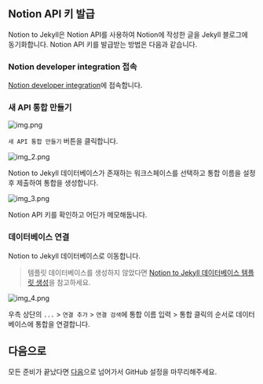 ## Notion API 키 발급

Notion to Jekyll은 Notion API를 사용하여 Notion에 작성한 글을 Jekyll 블로그에 동기화합니다. Notion API 키를 발급받는 방법은
다음과 같습니다.

### Notion developer integration 접속

[Notion developer integration](https://www.notion.so/my-integrations)에 접속합니다.

### 새 API 통합 만들기

![img.png](images/integration-page.png)

`새 API 통합 만들기` 버튼을 클릭합니다.

![img_2.png](images/create-integration.png)

Notion to Jekyll 데이터베이스가 존재하는 워크스페이스를 선택하고 통합 이름을 설정 후 제출하여 통합을 생성합니다.

![img_3.png](images/api-key.png)

Notion API 키를 확인하고 어딘가 메모해둡니다.

### 데이터베이스 연결

Notion to Jekyll 데이터베이스로 이동합니다.
> 템플릿 데이터베이스를 생성하지 않았다면 [Notion to Jekyll 데이터베이스 템플릿 생성](./notion-to-jekyll-template.md)을 참고하세요.

![img_4.png](images/connection.png)

우측 상단의 `...` > `연결 추가` > `연결 검색`에 통합 이름 입력 > 통합 클릭의 순서로 데이터베이스에 통합을 연결합니다.

## 다음으로

모든 준비가 끝났다면 [다음](./github-setting.md)으로 넘어가서 GitHub 설정을 마무리해주세요.


